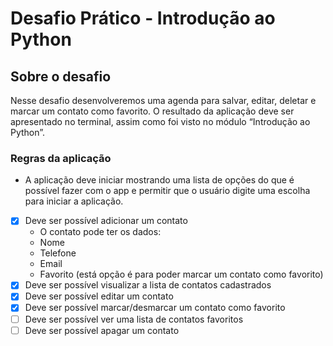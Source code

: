 # Desafio Prático - Introdução ao Python

## Sobre o desafio

Nesse desafio desenvolveremos uma agenda para salvar, editar, deletar e marcar um contato como favorito. O resultado da aplicação deve ser apresentado no terminal, assim como foi visto no módulo “Introdução ao Python”.

### Regras da aplicação

- A aplicação deve iniciar mostrando uma lista de opções do que é possível fazer com o app e permitir que o usuário digite uma escolha para iniciar a aplicação.
- [x] Deve ser possível adicionar um contato
    - O contato pode ter os dados:
    - Nome
    - Telefone
    - Email
    - Favorito (está opção é para poder marcar um contato como favorito)
- [x] Deve ser possível visualizar a lista de contatos cadastrados
- [x] Deve ser possível editar um contato
- [x] Deve ser possível marcar/desmarcar um contato como favorito
- [ ] Deve ser possível ver uma lista de contatos favoritos
- [ ] Deve ser possível apagar um contato
